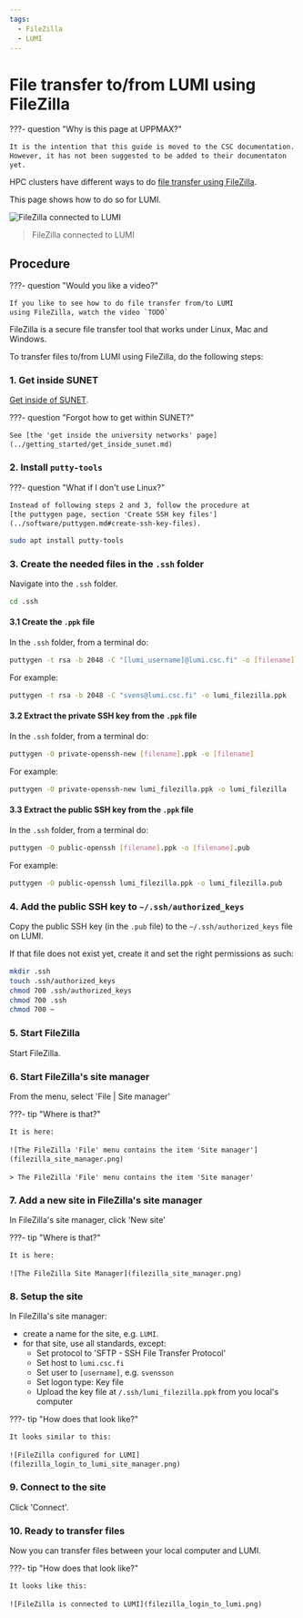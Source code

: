 ```yaml
---
tags:
  - FileZilla
  - LUMI
---
```


# File transfer to/from LUMI using FileZilla

???- question "Why is this page at UPPMAX?"

    It is the intention that this guide is moved to the CSC documentation.
    However, it has not been suggested to be added to their documentaton
    yet.

HPC clusters have different ways to do
[file transfer using FileZilla](file_transfer_using_filezilla.md).

This page shows how to do so for LUMI.

![FileZilla connected to LUMI](filezilla_login_to_lumi.png)

> FileZilla connected to LUMI

## Procedure

???- question "Would you like a video?"

    If you like to see how to do file transfer from/to LUMI
    using FileZilla, watch the video `TODO`

FileZilla is a secure file transfer tool that works under Linux, Mac and Windows.

To transfer files to/from LUMI using FileZilla, do
the following steps:

### 1. Get inside SUNET

[Get inside of SUNET](../getting_started/get_inside_sunet.md).

???- question "Forgot how to get within SUNET?"

    See [the 'get inside the university networks' page](../getting_started/get_inside_sunet.md)

### 2. Install `putty-tools`

???- question "What if I don't use Linux?"

    Instead of following steps 2 and 3, follow the procedure at
    [the puttygen page, section 'Create SSH key files'](../software/puttygen.md#create-ssh-key-files).


```bash
sudo apt install putty-tools
```

### 3. Create the needed files in the `.ssh` folder

Navigate into the `.ssh` folder.

```bash
cd .ssh
```

#### 3.1 Create the `.ppk` file

In the `.ssh` folder, from a terminal do:

```bash
puttygen -t rsa -b 2048 -C "[lumi_username]@lumi.csc.fi" -o [filename].ppk
```

For example:

```bash
puttygen -t rsa -b 2048 -C "svens@lumi.csc.fi" -o lumi_filezilla.ppk
```

#### 3.2 Extract the private SSH key from the `.ppk` file

In the `.ssh` folder, from a terminal do:

```bash
puttygen -O private-openssh-new [filename].ppk -o [filename]
```

For example:

```bash
puttygen -O private-openssh-new lumi_filezilla.ppk -o lumi_filezilla
```

#### 3.3 Extract the public SSH key from the `.ppk` file

In the `.ssh` folder, from a terminal do:

```bash
puttygen -O public-openssh [filename].ppk -o [filename].pub
```

For example:

```bash
puttygen -O public-openssh lumi_filezilla.ppk -o lumi_filezilla.pub
```

### 4. Add the public SSH key to `~/.ssh/authorized_keys`

Copy the public SSH key (in the `.pub` file)
to the `~/.ssh/authorized_keys` file on LUMI.

If that file does not exist yet, create it and set the right
permissions as such:

```bash
mkdir .ssh
touch .ssh/authorized_keys
chmod 700 .ssh/authorized_keys
chmod 700 .ssh
chmod 700 ~
```

### 5. Start FileZilla

Start FileZilla.

### 6. Start FileZilla's site manager

From the menu, select 'File | Site manager'

???- tip "Where is that?"

    It is here:

    ![The FileZilla 'File' menu contains the item 'Site manager'](filezilla_site_manager.png)

    > The FileZilla 'File' menu contains the item 'Site manager'

### 7. Add a new site in FileZilla's site manager

In FileZilla's site manager, click 'New site'

???- tip "Where is that?"

    It is here:

    ![The FileZilla Site Manager](filezilla_site_manager.png)

### 8. Setup the site

In FileZilla's site manager:

- create a name for the site, e.g. `LUMI`.
- for that site, use all standards, except:
    - Set protocol to 'SFTP - SSH File Transfer Protocol'
    - Set host to `lumi.csc.fi`
    - Set user to `[username]`, e.g. `svensson`
    - Set logon type: Key file
    - Upload the key file at `/.ssh/lumi_filezilla.ppk`
      from you local's computer

???- tip "How does that look like?"

    It looks similar to this:

    ![FileZilla configured for LUMI](filezilla_login_to_lumi_site_manager.png)

### 9. Connect to the site

Click 'Connect'.

### 10. Ready to transfer files

Now you can transfer files between your local computer and LUMI.

???- tip "How does that look like?"

    It looks like this:

    ![FileZilla is connected to LUMI](filezilla_login_to_lumi.png)
